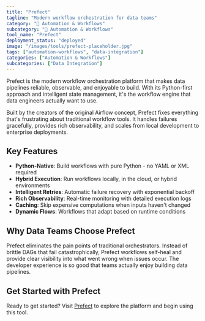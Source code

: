 ```yaml
---
title: "Prefect"
tagline: "Modern workflow orchestration for data teams"
category: "🔄 Automation & Workflows"
subcategory: "🔄 Automation & Workflows"
tool_name: "Prefect"
deployment_status: "deployed"
image: "/images/tools/prefect-placeholder.jpg"
tags: ["automation-workflows", "data-integration"]
categories: ["Automation & Workflows"]
subcategories: ["Data Integration"]
---
```

Prefect is the modern workflow orchestration platform that makes data pipelines reliable, observable, and enjoyable to build. With its Python-first approach and intelligent state management, it's the workflow engine that data engineers actually want to use.

Built by the creators of the original Airflow concept, Prefect fixes everything that's frustrating about traditional workflow tools. It handles failures gracefully, provides rich observability, and scales from local development to enterprise deployments.

## Key Features
- **Python-Native**: Build workflows with pure Python - no YAML or XML required
- **Hybrid Execution**: Run workflows locally, in the cloud, or hybrid environments
- **Intelligent Retries**: Automatic failure recovery with exponential backoff
- **Rich Observability**: Real-time monitoring with detailed execution logs
- **Caching**: Skip expensive computations when inputs haven't changed
- **Dynamic Flows**: Workflows that adapt based on runtime conditions

## Why Data Teams Choose Prefect
Prefect eliminates the pain points of traditional orchestrators. Instead of brittle DAGs that fail catastrophically, Prefect workflows self-heal and provide clear visibility into what went wrong when issues occur. The developer experience is so good that teams actually enjoy building data pipelines.

## Get Started with Prefect

Ready to get started? Visit [Prefect](https://www.prefect.io) to explore the platform and begin using this tool.